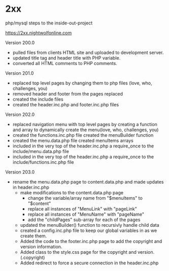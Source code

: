 # 2xx
php/mysql steps to the inside-out-project

https://2xx.nightwolfonline.com


Version 200.0
 - pulled files from clients HTML site and uploaded to development server.
 - updated title tag and header title with PHP variable.
 - converted all HTML comments to PHP comments.
 
 Version 201.0
 - replaced top level pages by changing them to php files (love, who, challenges, you)
 - removed header and footer from the pages replaced
 - created the include files
 - created the header.inc.php and footer.inc.php files
 
 Version 202.0
 - replaced navigation menu with top level pages by creating a function and array to dynamically create the menu(love, who, challenges, you)
 - created the functions.inc.php file
 		created the menuBuilder function
 - created the menu.data.php file
 		created menuItems arrays
 - included in the very top of the header.inc.php a require_once to the include/menu.data.php file
 - included in the very top of the header.inc.php a require_once to the include/functions.inc.php file
  
  Version 203.0
 - rename the menu.data.php page to content.data.php and made updates in header.inc.php
    - make modifications to the content.data.php page
	   - change the variable/array name from "$menuItems" to "$content"
	   - replace all instances of "MenuLink" with "pageLink"
	   - replace all instances of "MenuName" with "pageName"
	   - add the "childPages" sub-array for each of the pages
    - updated the menuBuilder() function to recursivly handle child data
    - created a config.inc.php file to keep our global variables in as we create them.
    - Added the code to the footer.inc.php page to add the copyright and version information.
    - Added class to the style.css page for the copyright and version. (.copyright)
    - Added redirect to force a secure connection in the header.inc.php